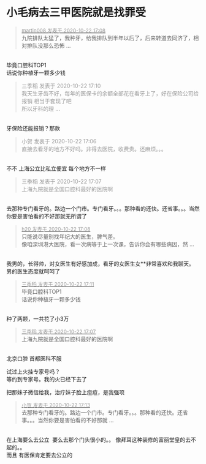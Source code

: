# 小毛病去三甲医院就是找罪受


<div class="quote"><blockquote><font size="2"><a href="https://www.hostloc.com/forum.php?mod=redirect&amp;goto=findpost&amp;pid=9336746&amp;ptid=757218" target="_blank"><font color="#999999">martin008 发表于 2020-10-22 17:08</font></a></font><br />
九院排队太猛了，我种牙，给我排队到半年以后了，后来转道去同济了，相对排队没那么恐怖 ...</blockquote></div><br />
毕竟口腔科TOP1<br />
话说你种植牙一颗多少钱

<div class="quote"><blockquote><font color="#999999">三季稻 发表于 2020-10-22 17:10</font><br />
<font color="#999999">我天生牙齿不好，每年的医保卡的余额全部花在看牙上了，好在保险公司给报销 相当于套现了吧<br />
所以牙科的理 ...</font></blockquote></div><br />
牙保险还能报销？那款

<div class="quote"><blockquote><font color="#999999">小贺 发表于 2020-10-22 17:06</font><br />
<font color="#999999">直接去看牙的地方不好吗。非得去医院，收费贵。还麻烦。。。</font></blockquote></div><br />
不不 上海公立比私立便宜 每个地方不一样

<div class="quote"><blockquote><font color="#999999">三季稻 发表于 2020-10-22 17:07</font><br />
<font color="#999999">上海九院就是全国口腔科最好的医院啊</font></blockquote></div><br />
去那种专门看牙的。路边一个门市。专门看牙。。。那种看的还快。还省事。。。当然你要是害怕看的不好那就无所谓了

<div class="quote"><blockquote><font size="2"><a href="https://www.hostloc.com/forum.php?mod=redirect&amp;goto=findpost&amp;pid=9336748&amp;ptid=757218" target="_blank"><font color="#999999">h20 发表于 2020-10-22 17:08</font></a></font><br />
只能说尽量别找年纪大的医生，脾气差。<br />
像咱深圳港大医院，看一次病等于上一次课，告诉你会有哪些病因，然 ...</blockquote></div><br />
我男的，长得帅，对女医生有好感加成，看牙的女医生女**非常喜欢和我聊天。男的医生态度就呵呵了

<div class="quote"><blockquote><font size="2"><a href="https://www.hostloc.com/forum.php?mod=redirect&amp;goto=findpost&amp;pid=9336770&amp;ptid=757218" target="_blank"><font color="#999999">三季稻 发表于 2020-10-22 17:11</font></a></font><br />
毕竟口腔科TOP1<br />
话说你种植牙一颗多少钱</blockquote></div><br />
种了两颗，一共花了小3万

<div class="quote"><blockquote><font size="2"><a href="https://www.hostloc.com/forum.php?mod=redirect&amp;goto=findpost&amp;pid=9336738&amp;ptid=757218" target="_blank"><font color="#999999">三季稻 发表于 2020-10-22 17:07</font></a></font><br />
上海九院就是全国口腔科最好的医院啊</blockquote></div><br />
北京口腔 首都医科不服<img src="static/image/smiley/yct/009.gif" smilieid="44" border="0" alt="" />

试过上火挂专家号吗？<br />
等约到专家号。我的火已经下去了

把那妹子微信给我，治疗妹子脸上痘痘，是我强项

<div class="quote"><blockquote><font size="2"><a href="https://www.hostloc.com/forum.php?mod=redirect&amp;goto=findpost&amp;pid=9336785&amp;ptid=757218" target="_blank"><font color="#999999">小贺 发表于 2020-10-22 17:13</font></a></font><br />
去那种专门看牙的。路边一个门市。专门看牙。。。那种看的还快。还省事。。。当然你要是害怕看的不好那就 ...</blockquote></div><br />
在上海要么去公立&nbsp;&nbsp;要么去那个门头很小的。。 像拜耳这种装修的富丽堂皇的去不起的。。<br />
而且 有医保肯定要去公立的
